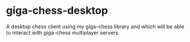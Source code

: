 # giga-chess-desktop
A desktop chess client using my giga-chess library and which will be able to interact with giga-chess multiplayer servers.
